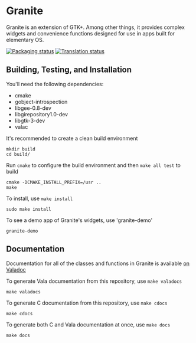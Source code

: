 # Granite
Granite is an extension of GTK+. Among other things, it provides complex widgets and convenience functions designed for use in apps built for elementary OS.

[![Packaging status](https://repology.org/badge/tiny-repos/granite.svg)](https://repology.org/metapackage/granite)
[![Translation status](https://l10n.elementary.io/widgets/desktop/granite/svg-badge.svg)](https://l10n.elementary.io/projects/desktop/granite/?utm_source=widget)

## Building, Testing, and Installation

You'll need the following dependencies:
* cmake
* gobject-introspection
* libgee-0.8-dev
* libgirepository1.0-dev
* libgtk-3-dev
* valac

It's recommended to create a clean build environment

    mkdir build
    cd build/
    
Run `cmake` to configure the build environment and then `make all test` to build

    cmake -DCMAKE_INSTALL_PREFIX=/usr ..
    make
    
To install, use `make install`

    sudo make install

To see a demo app of Granite's widgets, use 'granite-demo'

    granite-demo

## Documentation

Documentation for all of the classes and functions in Granite is available [on Valadoc](https://valadoc.org/granite/Granite.html)

To generate Vala documentation from this repository, use `make valadocs`

    make valadocs

To generate C documentation from this repository, use `make cdocs`

    make cdocs

To generate both C and Vala documentation at once, use `make docs`

    make docs
